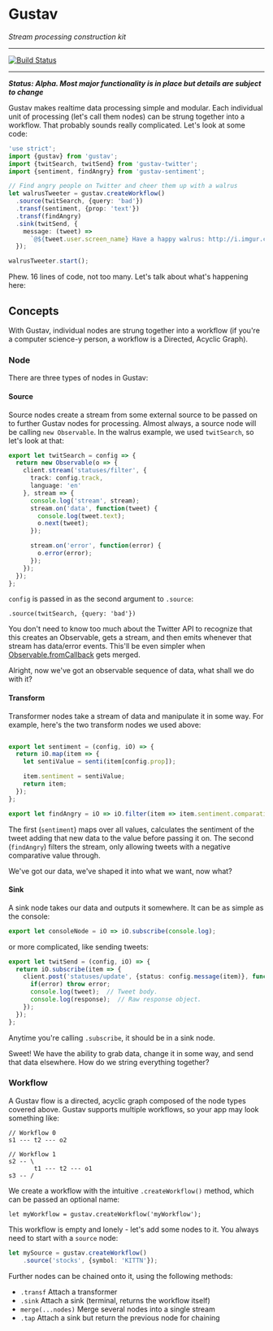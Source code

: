 # Gustav

*Stream processing construction kit*

---

[![Build Status](https://travis-ci.org/SomeKittens/gustav.svg?branch=master)](https://travis-ci.org/SomeKittens/gustav)

---

***Status: Alpha.  Most major functionality is in place but details are subject to change***

Gustav makes realtime data processing simple and modular.  Each individual unit of processing (let's call them nodes) can be strung together into a workflow.  That probably sounds really complicated.  Let's look at some code:

```typescript
'use strict';
import {gustav} from 'gustav';
import {twitSearch, twitSend} from 'gustav-twitter';
import {sentiment, findAngry} from 'gustav-sentiment';

// Find angry people on Twitter and cheer them up with a walrus
let walrusTweeter = gustav.createWorkflow()
  .source(twitSearch, {query: 'bad'})
  .transf(sentiment, {prop: 'text'})
  .transf(findAngry)
  .sink(twitSend, {
    message: (tweet) =>
      `@${tweet.user.screen_name} Have a happy walrus: http://i.imgur.com/T9kVIAq.jpg`
  });

walrusTweeter.start();
```

Phew.  16 lines of code, not too many.  Let's talk about what's happening here:

## Concepts

With Gustav, individual nodes are strung together into a workflow (if you're a computer science-y person, a workflow is a Directed, Acyclic Graph).

### Node

There are three types of nodes in Gustav:

#### Source

Source nodes create a stream from some external source to be passed on to further Gustav nodes for processing.  Almost always, a source node will be calling `new Observable`.  In the walrus example, we used `twitSearch`, so let's look at that:

```typescript
export let twitSearch = config => {
  return new Observable(o => {
    client.stream('statuses/filter', {
      track: config.track,
      language: 'en'
    }, stream => {
      console.log('stream', stream);
      stream.on('data', function(tweet) {
        console.log(tweet.text);
        o.next(tweet);
      });

      stream.on('error', function(error) {
        o.error(error);
      });
    });
  });
};
```

`config` is passed in as the second argument to `.source`:

    .source(twitSearch, {query: 'bad'})

You don't need to know too much about the Twitter API to recognize that this creates an Observable, gets a stream, and then emits whenever that stream has data/error events.  This'll be even simpler when [Observable.fromCallback](https://github.com/ReactiveX/RxJS/pull/729) gets merged.

Alright, now we've got an observable sequence of data, what shall we do with it?

#### Transform

Transformer nodes take a stream of data and manipulate it in some way.  For example, here's the two transform nodes we used above:

```typescript

export let sentiment = (config, iO) => {
  return iO.map(item => {
    let sentiValue = senti(item[config.prop]);

    item.sentiment = sentiValue;
    return item;
  });
};

export let findAngry = iO => iO.filter(item => item.sentiment.comparative < 0);
```

The first (`sentiment`) maps over all values, calculates the sentiment of the tweet adding that new data to the value before passing it on.  The second (`findAngry`) filters the stream, only allowing tweets with a negative comparative value through.

We've got our data, we've shaped it into what we want, now what?

#### Sink

A sink node takes our data and outputs it somewhere.  It can be as simple as the console:

```typescript
export let consoleNode = iO => iO.subscribe(console.log);
```

or more complicated, like sending tweets:

```typescript
export let twitSend = (config, iO) => {
  return iO.subscribe(item => {
    client.post('statuses/update', {status: config.message(item)}, function(error, tweet, response){
      if(error) throw error;
      console.log(tweet);  // Tweet body.
      console.log(response);  // Raw response object.
    });
  });
};
```

Anytime you're calling `.subscribe`, it should be in a sink node.

Sweet!  We have the ability to grab data, change it in some way, and send that data elsewhere.  How do we string everything together?

### Workflow

A Gustav flow is a directed, acyclic graph composed of the node types covered above.  Gustav supports multiple workflows, so your app may look something like:

```
// Workflow 0
s1 --- t2 --- o2

// Workflow 1
s2 -- \
       t1 --- t2 --- o1
s3 -- /
```

We create a workflow with the intuitive `.createWorkflow()` method, which can be passed an optional name:

    let myWorkflow = gustav.createWorkflow('myWorkflow');

This workflow is empty and lonely - let's add some nodes to it.  You always need to start with a `source` node:

```typescript
let mySource = gustav.createWorkflow()
    .source('stocks', {symbol: 'KITTN'});
```

Further nodes can be chained onto it, using the following methods:

 - `.transf` Attach a transformer
 - `.sink` Attach a sink (terminal, returns the workflow itself)
 - `merge(...nodes)` Merge several nodes into a single stream
 - `.tap` Attach a sink but return the previous node for chaining
